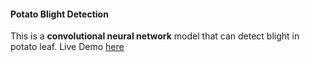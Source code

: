 #### Potato Blight Detection

This is a **convolutional neural network**  model that can detect blight in potato leaf. Live Demo [here](#)

